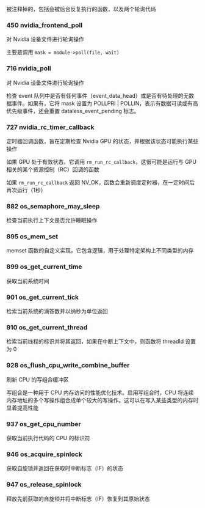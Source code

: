 被注释掉的，包括会被后台反复执行的函数，以及两个轮询代码

### 450	nvidia_frontend_poll

对 Nvidia 设备文件进行轮询操作

主要是调用 `mask = module->poll(file, wait)`

### 716	nvidia_poll

对 Nvidia 设备文件进行轮询操作

检查 event 队列中是否有任何事件（event_data_head）或是否有待处理的无数据事件。如果有，它将 mask 设置为 POLLPRI | POLLIN，表示有数据可读或有高优先级事件，还会重置 dataless_event_pending 标志。

### 727	nvidia_rc_timer_callback

定时器回调函数，旨在定期检查 Nvidia GPU 的状态，并根据该状态可能执行某些操作

如果 GPU 处于有效状态，它调用 `rm_run_rc_callback`，这很可能是运行与 GPU 相关的某个资源控制（RC）回调的函数

如果 `rm_run_rc_callback` 返回 NV_OK，函数会重新调度定时器，在一定时间后再次运行（1秒）

### 882	os_semaphore_may_sleep

检查当前执行上下文是否允许睡眠操作

### 895	os_mem_set

memset 函数的自定义实现。它包含逻辑，用于处理特定架构上不同类型的内存

### 899	os_get_current_time

获取当前系统时间

### 901	os_get_current_tick

检索当前系统的滴答数并以纳秒为单位返回

### 910	os_get_current_thread

检索当前线程的标识并将其返回，如果在中断上下文中，则函数将 threadId 设置为 0

### 928	os_flush_cpu_write_combine_buffer

刷新 CPU 的写组合缓冲区

写组合是一种用于 CPU 内存访问的性能优化技术。启用写组合时，CPU 将连续内存地址的多个写操作组合成单个较大的写操作。这可以在写入某些类型的内存时显着提高性能

### 937	os_get_cpu_number

获取当前执行代码的 CPU 的标识符

### 946	os_acquire_spinlock

获取自旋锁并返回在获取时中断标志（IF）的状态

### 947	os_release_spinlock

释放先前获取的自旋锁并将中断标志（IF）恢复到其原始状态